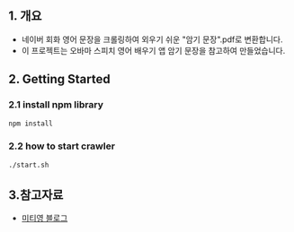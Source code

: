 ## 1. 개요

- 네이버 회화 영어 문장을 크롤링하여 외우기 쉬운 "암기 문장".pdf로 변환합니다.
- 이 프로젝트는 오바마 스피치 영어 배우기 앱 암기 문장을 참고하여 만들었습니다.

## 2. Getting Started

### 2.1 install npm library

```bash
npm install
```

### 2.2 how to start crawler

```bash
./start.sh
```

## 3.참고자료

- [미티영 블로그](https://blog.naver.com/mitiyoung)

